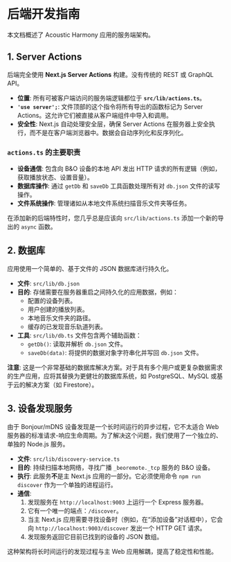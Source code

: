 # 后端开发指南

本文档概述了 Acoustic Harmony 应用的服务端架构。

## 1. Server Actions

后端完全使用 **Next.js Server Actions** 构建。没有传统的 REST 或 GraphQL API。

- **位置**: 所有可被客户端访问的服务端逻辑都位于 **`src/lib/actions.ts`**。
- **`'use server';`**: 文件顶部的这个指令将所有导出的函数标记为 Server Actions。这允许它们被直接从客户端组件中导入和调用。
- **安全性**: Next.js 自动处理安全层，确保 Server Actions 在服务器上安全执行，而不是在客户端浏览器中。数据会自动序列化和反序列化。

### `actions.ts` 的主要职责

- **设备通信**: 包含向 B&O 设备的本地 API 发出 HTTP 请求的所有逻辑（例如，获取播放状态、设置音量）。
- **数据库操作**: 通过 `getDb` 和 `saveDb` 工具函数处理所有对 `db.json` 文件的读写操作。
- **文件系统操作**: 管理诸如从本地文件系统扫描音乐文件夹等任务。

在添加新的后端特性时，您几乎总是应该向 `src/lib/actions.ts` 添加一个新的导出的 `async` 函数。

## 2. 数据库

应用使用一个简单的、基于文件的 JSON 数据库进行持久化。

- **文件**: `src/lib/db.json`
- **目的**: 存储需要在服务器重启之间持久化的应用数据，例如：
  - 配置的设备列表。
  - 用户创建的播放列表。
  - 本地音乐文件夹的路径。
  - 缓存的已发现音乐轨道列表。
- **工具**: `src/lib/db.ts` 文件包含两个辅助函数：
  - `getDb()`: 读取并解析 `db.json` 文件。
  - `saveDb(data)`: 将提供的数据对象字符串化并写回 `db.json` 文件。

**注意**: 这是一个非常基础的数据库解决方案。对于具有多个用户或更复杂数据需求的生产应用，应将其替换为更健壮的数据库系统，如 PostgreSQL、MySQL 或基于云的解决方案（如 Firestore）。

## 3. 设备发现服务

由于 Bonjour/mDNS 设备发现是一个长时间运行的异步过程，它不太适合 Web 服务器的标准请求-响应生命周期。为了解决这个问题，我们使用了一个独立的、单独的 Node.js 服务。

- **文件**: `src/lib/discovery-service.ts`
- **目的**: 持续扫描本地网络，寻找广播 `_beoremote._tcp` 服务的 B&O 设备。
- **执行**: 此服务**不**是主 Next.js 应用的一部分。它必须使用命令 `npm run discover` 作为一个单独的进程运行。
- **通信**:
  1. 发现服务在 `http://localhost:9003` 上运行一个 Express 服务器。
  2. 它有一个唯一的端点：`/discover`。
  3. 当主 Next.js 应用需要寻找设备时（例如，在“添加设备”对话框中），它会向 `http://localhost:9003/discover` 发出一个 HTTP GET 请求。
  4. 发现服务返回它目前已找到的设备的 JSON 数组。

这种架构将长时间运行的发现过程与主 Web 应用解耦，提高了稳定性和性能。
